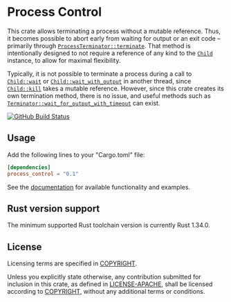 # Process Control

This crate allows terminating a process without a mutable reference. Thus, it
becomes possible to abort early from waiting for output or an exit code –
primarily through [`ProcessTerminator::terminate`]. That method is
intentionally designed to not require a reference of any kind to the [`Child`]
instance, to allow for maximal flexibility.

Typically, it is not possible to terminate a process during a call to
[`Child::wait`] or [`Child::wait_with_output`] in another thread, since
[`Child::kill`] takes a mutable reference. However, since this crate creates
its own termination method, there is no issue, and useful methods such as
[`Terminator::wait_for_output_with_timeout`] can exist.

[![GitHub Build Status](https://github.com/dylni/process_control/workflows/build/badge.svg?branch=master)](https://github.com/dylni/process_control/actions?query=branch%3Amaster)

## Usage

Add the following lines to your "Cargo.toml" file:

```toml
[dependencies]
process_control = "0.1"
```

See the [documentation] for available functionality and examples.

## Rust version support

The minimum supported Rust toolchain version is currently Rust 1.34.0.

## License

Licensing terms are specified in [COPYRIGHT].

Unless you explicitly state otherwise, any contribution submitted for inclusion
in this crate, as defined in [LICENSE-APACHE], shall be licensed according to
[COPYRIGHT], without any additional terms or conditions.

[`Child`]: https://doc.rust-lang.org/std/process/struct.Child.html
[`Child::kill`]: https://doc.rust-lang.org/std/process/struct.Child.html#method.kill
[`Child::wait`]: https://doc.rust-lang.org/std/process/struct.Child.html#method.wait
[`Child::wait_with_output`]: https://doc.rust-lang.org/std/process/struct.Child.html#method.wait_with_output
[COPYRIGHT]: https://github.com/dylni/process_control/blob/master/COPYRIGHT
[documentation]: https://docs.rs/process_control
[LICENSE-APACHE]: https://github.com/dylni/process_control/blob/master/LICENSE-APACHE
[`ProcessTerminator::terminate`]: https://docs.rs/process_control/0.1.0/process_control/struct.ProcessTerminator.html#method.terminate
[sealed]: https://rust-lang.github.io/api-guidelines/future-proofing.html#c-sealed
[`Terminator::wait_for_output_with_timeout`]: https://docs.rs/process_control/0.1.0/process_control/trait.Terminator.html#tymethod.wait_with_timeout
